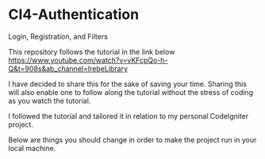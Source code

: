 # CI4-Authentication
Login, Registration, and Filters

This repository follows the tutorial in the link below
https://www.youtube.com/watch?v=vKFcpQo-h-Q&t=908s&ab_channel=IrebeLibrary

I have decided to share this for the sake of saving your time.
Sharing this will also enable one to follow along the tutorial without
the stress of coding as you watch the tutorial.

I followed the tutorial and tailored it in relation to my personal CodeIgniter project.

Below are things you should change in order to make the project run in your local machine.

